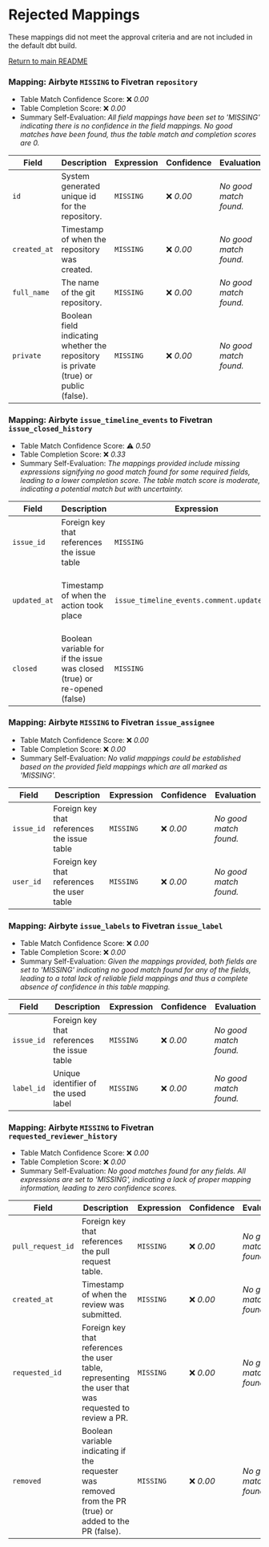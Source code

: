 # Rejected Mappings

These mappings did not meet the approval criteria and are not included in the default dbt build.

[Return to main README](./README.md)

### Mapping: Airbyte `MISSING` to Fivetran `repository`


- Table Match Confidence Score: ❌ _0.00_
- Table Completion Score: ❌ _0.00_
- Summary Self-Evaluation: _All field mappings have been set to 'MISSING' indicating there is no confidence in the field mappings. No good matches have been found, thus the table match and completion scores are 0._

| Field | Description | Expression | Confidence | Evaluation |
| --- | --- | --- | --- | --- |
| `id` | System generated unique id for the repository. | `MISSING` | ❌ _0.00_ | *No good match found.* |
| `created_at` | Timestamp of when the repository was created. | `MISSING` | ❌ _0.00_ | *No good match found.* |
| `full_name` | The name of the git repository. | `MISSING` | ❌ _0.00_ | *No good match found.* |
| `private` | Boolean field indicating whether the repository is private (true) or public (false). | `MISSING` | ❌ _0.00_ | *No good match found.* |

### Mapping: Airbyte `issue_timeline_events` to Fivetran `issue_closed_history`


- Table Match Confidence Score: ⚠️ _0.50_
- Table Completion Score: ❌ _0.33_
- Summary Self-Evaluation: _The mappings provided include missing expressions signifying no good match found for some required fields, leading to a lower completion score. The table match score is moderate, indicating a potential match but with uncertainty._

| Field | Description | Expression | Confidence | Evaluation |
| --- | --- | --- | --- | --- |
| `issue_id` | Foreign key that references the issue table | `MISSING` | ❌ _0.00_ | *No good match found.* |
| `updated_at` | Timestamp of when the action took place | `issue_timeline_events.comment.updated_at` | 🟢 _1.00_ | *Direct mapping confirmed, ensuring high confidence.* |
| `closed` | Boolean variable for if the issue was closed (true) or re-opened (false) | `MISSING` | ❌ _0.00_ | *No good match found.* |

### Mapping: Airbyte `MISSING` to Fivetran `issue_assignee`


- Table Match Confidence Score: ❌ _0.00_
- Table Completion Score: ❌ _0.00_
- Summary Self-Evaluation: _No valid mappings could be established based on the provided field mappings which are all marked as 'MISSING'._

| Field | Description | Expression | Confidence | Evaluation |
| --- | --- | --- | --- | --- |
| `issue_id` | Foreign key that references the issue table | `MISSING` | ❌ _0.00_ | *No good match found.* |
| `user_id` | Foreign key that references the user table | `MISSING` | ❌ _0.00_ | *No good match found.* |

### Mapping: Airbyte `issue_labels` to Fivetran `issue_label`


- Table Match Confidence Score: ❌ _0.00_
- Table Completion Score: ❌ _0.00_
- Summary Self-Evaluation: _Given the mappings provided, both fields are set to 'MISSING' indicating no good match found for any of the fields, leading to a total lack of reliable field mappings and thus a complete absence of confidence in this table mapping._

| Field | Description | Expression | Confidence | Evaluation |
| --- | --- | --- | --- | --- |
| `issue_id` | Foreign key that references the issue table | `MISSING` | ❌ _0.00_ | *No good match found.* |
| `label_id` | Unique identifier of the used label | `MISSING` | ❌ _0.00_ | *No good match found.* |

### Mapping: Airbyte `MISSING` to Fivetran `requested_reviewer_history`


- Table Match Confidence Score: ❌ _0.00_
- Table Completion Score: ❌ _0.00_
- Summary Self-Evaluation: _No good matches found for any fields. All expressions are set to 'MISSING', indicating a lack of proper mapping information, leading to zero confidence scores._

| Field | Description | Expression | Confidence | Evaluation |
| --- | --- | --- | --- | --- |
| `pull_request_id` | Foreign key that references the pull request table. | `MISSING` | ❌ _0.00_ | *No good match found.* |
| `created_at` | Timestamp of when the review was submitted. | `MISSING` | ❌ _0.00_ | *No good match found.* |
| `requested_id` | Foreign key that references the user table, representing the user that was requested to review a PR. | `MISSING` | ❌ _0.00_ | *No good match found.* |
| `removed` | Boolean variable indicating if the requester was removed from the PR (true) or added to the PR (false). | `MISSING` | ❌ _0.00_ | *No good match found.* |
